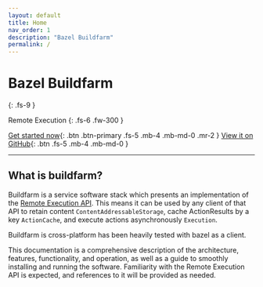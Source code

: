 ```yaml
---
layout: default
title: Home
nav_order: 1
description: "Bazel Buildfarm"
permalink: /
---
```


# Bazel Buildfarm
{: .fs-9 }

Remote Execution
{: .fs-6 .fw-300 }

[Get started now](https://bazelbuild.github.io/bazel-buildfarm/docs/quick_start/){: .btn .btn-primary .fs-5 .mb-4 .mb-md-0 .mr-2 } [View it on GitHub](https://github.com/bazelbuild/bazel-buildfarm){: .btn .fs-5 .mb-4 .mb-md-0 }

---

## What is buildfarm?
Buildfarm is a service software stack which presents an implementation of the [Remote Execution API](https://github.com/bazelbuild/remote-apis). This means it can be used by any client of that API to retain content `ContentAddressableStorage`, cache ActionResults by a key `ActionCache`, and execute actions asynchronously `Execution`.

Buildfarm is cross-platform has been heavily tested with bazel as a client.

This documentation is a comprehensive description of the architecture, features, functionality, and operation, as well as a guide to smoothly installing and running the software. Familiarity with the Remote Execution API is expected, and references to it will be provided as needed.